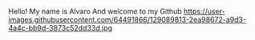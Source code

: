 Hello! My name is Alvaro
And welcome to my Github
https://user-images.githubusercontent.com/64491866/129089813-2ea98672-a9d3-4a4c-bb9d-3873c52dd33d.jpg

